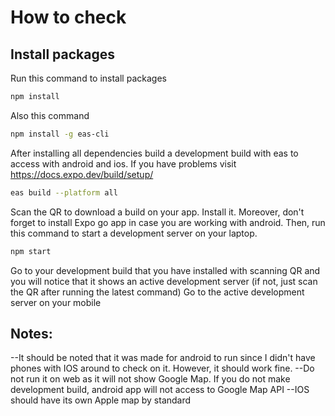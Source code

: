# How to check

## Install packages
Run this command to install packages
```sh
npm install
```
Also this command
```sh
npm install -g eas-cli
```

After installing all dependencies build a development build with eas to access with android and ios. If you have problems visit https://docs.expo.dev/build/setup/

```sh
eas build --platform all
```
Scan the QR to download a build on your app. Install it. Moreover, don't forget to install Expo go app in case you are working with android. Then, run this command to start a development server on your laptop.

```sh
npm start
```

Go to your development build that you have installed with scanning QR and you will notice that it shows an active development server (if not, just scan the QR after running the latest command)
Go to the active development server on your mobile

## Notes:
--It should be noted that it was made for android to run since I didn't have phones with IOS around to check on it. However, it should work fine.
--Do not run it on web as it will not show Google Map. If you do not make development build, android app will not access to Google Map API
--IOS should have its own Apple map by standard
